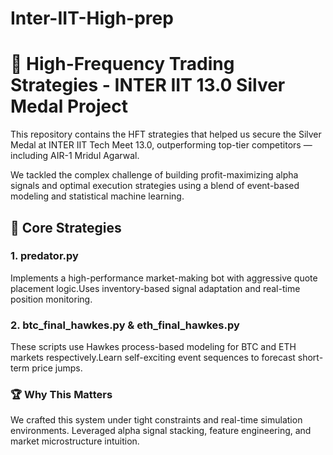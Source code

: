 # Inter-IIT-High-prep

# 🚀 High-Frequency Trading Strategies - INTER IIT 13.0 Silver Medal Project
This repository contains the HFT strategies that helped us secure the Silver Medal at INTER IIT Tech Meet 13.0, outperforming top-tier competitors — including AIR-1 Mridul Agarwal.

We tackled the complex challenge of building profit-maximizing alpha signals and optimal execution strategies using a blend of event-based modeling and statistical machine learning.


## 🧠 Core Strategies
### 1. predator.py
Implements a high-performance market-making bot with aggressive quote placement logic.Uses inventory-based signal adaptation and real-time position monitoring.

### 2. btc_final_hawkes.py & eth_final_hawkes.py
These scripts use Hawkes process-based modeling for BTC and ETH markets respectively.Learn self-exciting event sequences to forecast short-term price jumps.

### 🏆 Why This Matters
We crafted this system under tight constraints and real-time simulation environments.
Leveraged alpha signal stacking, feature engineering, and market microstructure intuition.

